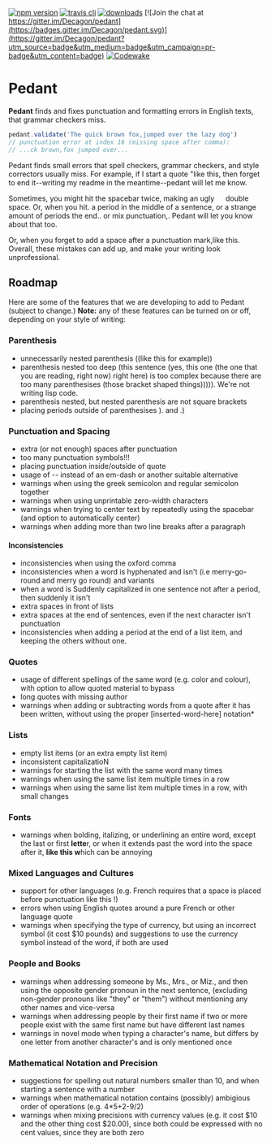 [![npm version](https://badge.fury.io/js/pedantjs.svg)](https://badge.fury.io/js/pedantjs)  [![travis cli](https://travis-ci.org/Decagon/pedant.svg)](https://travis-ci.org/Decagon/pedant/branches)  [![downloads](https://img.shields.io/npm/dm/pedantjs.svg)](https://www.npmjs.com/package/pedantjs) [![Join the chat at https://gitter.im/Decagon/pedant](https://badges.gitter.im/Decagon/pedant.svg)](https://gitter.im/Decagon/pedant?utm_source=badge&utm_medium=badge&utm_campaign=pr-badge&utm_content=badge) [![Codewake](https://www.codewake.com/badges/codewake.svg)](https://www.codewake.com/p/pedant-6ffb4c6e-0a50-4587-9882-5e798664c6f3)

# Pedant

**Pedant** finds and fixes punctuation and formatting errors in English texts, that grammar checkers miss.

```javascript
pedant.validate('The quick brown fox,jumped over the lazy dog')
// punctuation error at index 16 (missing space after comma):
// ...ck brown,fox jumped over...
```

Pedant finds small errors that spell checkers, grammar checkers, and style correctors usually miss. For example, if I start a quote "like this, then forget to end it--writing my readme in the meantime--pedant will let me know.

Sometimes, you might hit the spacebar  twice, making an ugly `  ` double space. Or, when you hit. a period in the middle of a sentence, or a strange amount of periods the end.. or mix punctuation,. Pedant will let you know about that too.

Or, when you forget to add a space after a punctuation mark,like this. Overall, these mistakes can add up, and make your writing look unprofessional.

## Roadmap

Here are some of the features that we are developing to add to Pedant (subject to change.) **Note:** any of these features can be turned on or off, depending on your style of writing:
### Parenthesis
- unnecessarily nested parenthesis ((like this for example))
- parenthesis nested too deep (this sentence (yes, this one (the one that you are reading, right now) right here) is too complex because there are too many parenthesises (those bracket shaped things))))). We're not writing lisp code.
- parenthesis nested, but nested parenthesis are not square brackets
- placing periods outside of parenthesises ). and .)

### Punctuation and Spacing
- extra (or not enough) spaces after punctuation
- too many punctuation symbols!!!
- placing punctuation inside/outside of quote
- usage of -- instead of an em-dash or another suitable alternative
- warnings when using the greek semicolon and regular semicolon together
- warnings when using unprintable zero-width characters
- warnings when trying to center text by repeatedly using the spacebar (and option to automatically center)
- warnings when adding more than two line breaks after a paragraph

#### Inconsistencies
- inconsistencies when using the oxford comma
- inconsistencies when a word is hyphenated and isn't (i.e merry-go-round and merry go round) and variants
- when a word is Suddenly capitalized in one sentence not after a period, then suddenly it isn't
- extra spaces in front of lists
- extra spaces at the end of sentences, even if the next character isn't punctuation
- inconsistencies when adding a period at the end of a list item, and keeping the others without one.

### Quotes
- usage of different spellings of the same word (e.g. color and colour), with option to allow quoted material to bypass
- long quotes with missing author
- warnings when adding or subtracting words from a quote after it has been written, without using the proper [inserted-word-here] notation*

### Lists
- empty list items (or an extra empty list item)
- inconsistent capitalizatioN
- warnings for starting the list with the same word many times
- warnings when using the same list item multiple times in a row
- warnings when using the same list item multiple times in a row, with small changes

### Fonts
- warnings when bolding, italizing, or underlining an entire word, except the last or first **lette**r, or when it extends past the word into the space after it, **like this w**hich can be annoying

### Mixed Languages and Cultures
- support for other languages (e.g. French requires that a space is placed before punctuation like this !)
- errors when using English quotes around a pure French or other language quote
- warnings when specifying the type of currency, but using an incorrect symbol (it cost $10 pounds) and suggestions to use the currency symbol instead of the word, if both are used

### People and Books
- warnings when addressing someone by Ms., Mrs., or Miz., and then using the opposite gender pronoun in the next sentence, (excluding non-gender pronouns like "they" or "them") without mentioning any other names and vice-versa
- warnings when addressing people by their first name if two or more people exist with the same first name but have different last names
- warnings in novel mode when typing a character's name, but differs by one letter from another character's and is only mentioned once

### Mathematical Notation and Precision
- suggestions for spelling out natural numbers smaller than 10, and when starting a sentence with a number
- warnings when mathematical notation contains (possibly) ambigious order of operations (e.g. 4*5+2-9/2)
- warnings when mixing precisions with currency values (e.g. it cost $10 and the other thing cost $20.00), since both could be expressed with no cent values, since they are both zero
